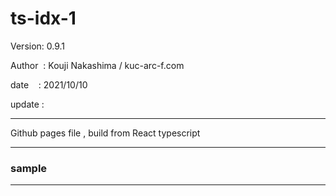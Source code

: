 ﻿# ts-idx-1

 Version: 0.9.1

 Author  : Kouji Nakashima / kuc-arc-f.com

 date    :  2021/10/10 

 update :

***

Github pages file , build from React typescript 

***
### sample

***

